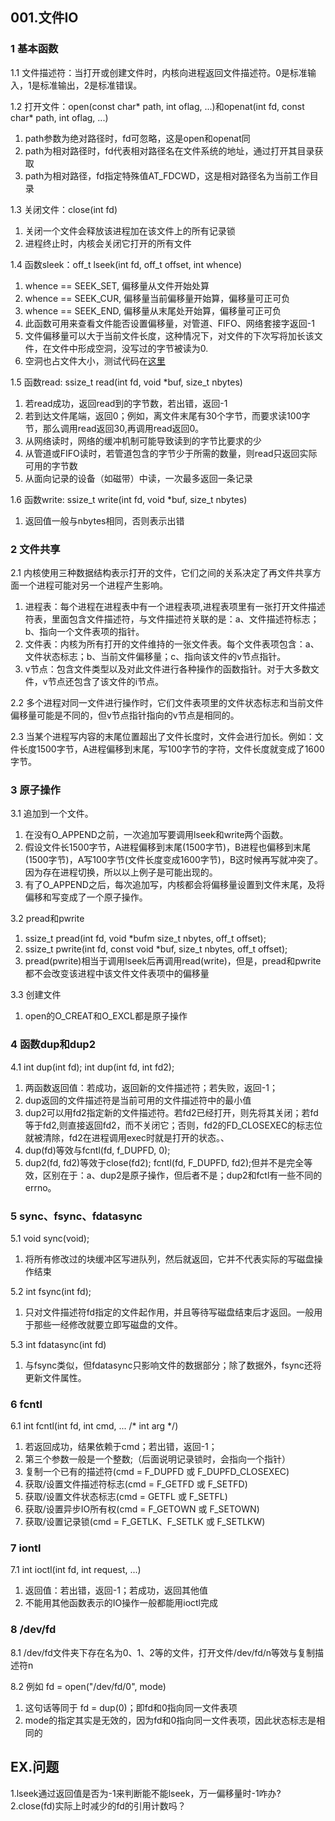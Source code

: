 ## **001.文件IO**

### **1 基本函数**

1.1 文件描述符：当打开或创建文件时，内核向进程返回文件描述符。0是标准输入，1是标准输出，2是标准错误。  

1.2 打开文件：open(const char* path, int oflag, ...)和openat(int fd, const char* path, int oflag, ...)
  1. path参数为绝对路径时，fd可忽略，这是open和openat同   
  2. path为相对路径时，fd代表相对路径名在文件系统的地址，通过打开其目录获取    
  3. path为相对路径，fd指定特殊值AT_FDCWD，这是相对路径名为当前工作目录    

1.3 关闭文件：close(int fd)
  1. 关闭一个文件会释放该进程加在该文件上的所有记录锁    
  2. 进程终止时，内核会关闭它打开的所有文件

1.4 函数sleek：off_t lseek(int fd, off_t offset, int whence)
  1. whence == SEEK_SET, 偏移量从文件开始处算
  2. whence == SEEK_CUR, 偏移量当前偏移量开始算，偏移量可正可负   
  3. whence == SEEK_END, 偏移量从末尾处开始算，偏移量可正可负  
  4. 此函数可用来查看文件能否设置偏移量，对管道、FIFO、网络套接字返回-1   
  5. 文件偏移量可以大于当前文件长度，这种情况下，对文件的下次写将加长该文件，在文件中形成空洞，没写过的字节被读为0.   
  6. 空洞也占文件大小，测试代码在[这里][1]

1.5 函数read: ssize_t read(int fd, void *buf, size_t nbytes)
  1. 若read成功，返回read到的字节数，若出错，返回-1
  2. 若到达文件尾端，返回0；例如，离文件末尾有30个字节，而要求读100字节，那么调用read返回30,再调用read返回0。
  3. 从网络读时，网络的缓冲机制可能导致读到的字节比要求的少
  4. 从管道或FIFO读时，若管道包含的字节少于所需的数量，则read只返回实际可用的字节数
  5. 从面向记录的设备（如磁带）中读，一次最多返回一条记录

1.6 函数write: ssize_t write(int fd, void *buf, size_t nbytes)
  1. 返回值一般与nbytes相同，否则表示出错

### **2 文件共享**

2.1 内核使用三种数据结构表示打开的文件，它们之间的关系决定了再文件共享方面一个进程可能对另一个进程产生影响。
  1. 进程表：每个进程在进程表中有一个进程表项,进程表项里有一张打开文件描述符表，里面包含文件描述符，与文件描述符关联的是：a、文件描述符标志；b、指向一个文件表项的指针。
  2. 文件表：内核为所有打开的文件维持的一张文件表。每个文件表项包含：a、文件状态标志；b、当前文件偏移量；c、指向该文件的v节点指针。
  3. v节点：包含文件类型以及对此文件进行各种操作的函数指针。对于大多数文件，v节点还包含了该文件的i节点。

2.2 多个进程对同一文件进行操作时，它们文件表项里的文件状态标志和当前文件偏移量可能是不同的，但v节点指针指向的v节点是相同的。   

2.3 当某个进程写内容的末尾位置超出了文件长度时，文件会进行加长。例如：文件长度1500字节，A进程偏移到末尾，写100字节的字符，文件长度就变成了1600字节。   

### **3 原子操作**

3.1 追加到一个文件。  
  1. 在没有O_APPEND之前，一次追加写要调用lseek和write两个函数。
  2. 假设文件长1500字节，A进程偏移到末尾(1500字节)，B进程也偏移到末尾(1500字节)，A写100字节(文件长度变成1600字节)，B这时候再写就冲突了。因为存在进程切换，所以以上例子是可能出现的。
  3. 有了O_APPEND之后，每次追加写，内核都会将偏移量设置到文件末尾，及将偏移和写变成了一个原子操作。    

3.2 pread和pwrite    
  1. ssize_t pread(int fd, void *bufm size_t nbytes, off_t offset);
  2. ssize_t pwrite(int fd, const void *buf, size_t nbytes, off_t offset);
  3. pread(pwrite)相当于调用lseek后再调用read(write)，但是，pread和pwrite都不会改变该进程中该文件文件表项中的偏移量

3.3 创建文件
  1. open的O_CREAT和O_EXCL都是原子操作

### **4 函数dup和dup2**

4.1 int dup(int fd); int dup(int fd, int fd2);
  1. 两函数返回值：若成功，返回新的文件描述符；若失败，返回-1；
  2. dup返回的文件描述符是当前可用的文件描述符中的最小值
  3. dup2可以用fd2指定新的文件描述符。若fd2已经打开，则先将其关闭；若fd等于fd2,则直接返回fd2，而不关闭它；否则，fd2的FD_CLOSEXEC的标志位就被清除，fd2在进程调用exec时就是打开的状态。、
  4. dup(fd)等效与fcntl(fd, f_DUPFD, 0);
  5. dup2(fd, fd2)等效于close(fd2); fcntl(fd, F_DUPFD, fd2);但并不是完全等效，区别在于：a、dup2是原子操作，但后者不是；dup2和fctl有一些不同的errno。

### **5 sync、fsync、fdatasync**

5.1 void sync(void);
  1. 将所有修改过的块缓冲区写进队列，然后就返回，它并不代表实际的写磁盘操作结束    

5.2 int fsync(int fd);
  1. 只对文件描述符fd指定的文件起作用，并且等待写磁盘结束后才返回。一般用于那些一经修改就要立即写磁盘的文件。    

5.3 int fdatasync(int fd)
  1. 与fsync类似，但fdatasync只影响文件的数据部分；除了数据外，fsync还将更新文件属性。

### **6 fcntl**

6.1 int fcntl(int fd, int cmd, ... /* int arg */)
  1. 若返回成功，结果依赖于cmd；若出错，返回-1；
  2. 第三个参数一般是一个整数;（后面说明记录锁时，会指向一个指针）
  3. 复制一个已有的描述符(cmd = F_DUPFD 或 F_DUPFD_CLOSEXEC)
  4. 获取/设置文件描述符标志(cmd  = F_GETFD 或 F_SETFD)
  5. 获取/设置文件状态标志(cmd = GETFL 或 F_SETFL)
  6. 获取/设置异步IO所有权(cmd = F_GETOWN 或 F_SETOWN)
  7. 获取/设置记录锁(cmd = F_GETLK、F_SETLK 或 F_SETLKW)

### **7 iontl**

7.1 int ioctl(int fd, int request, ...)
  1. 返回值：若出错，返回-1；若成功，返回其他值
  2. 不能用其他函数表示的IO操作一般都能用ioctl完成

### **8 /dev/fd**

8.1 /dev/fd文件夹下存在名为0、1、2等的文件，打开文件/dev/fd/n等效与复制描述符n   

8.2 例如 fd = open("/dev/fd/0", mode)   
  1. 这句话等同于 fd = dup(0)；即fd和0指向同一文件表项
  2. mode的指定其实是无效的，因为fd和0指向同一文件表项，因此状态标志是相同的








## **EX.问题**
1.lseek通过返回值是否为-1来判断能不能lseek，万一偏移量时-1咋办?
2.close(fd)实际上时减少的fd的引用计数吗？






[1]: ./../code/001.文件IO/1.sleekTest.cpp